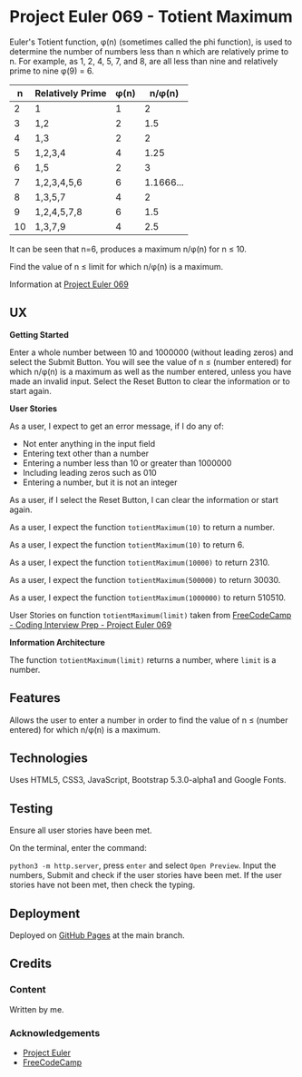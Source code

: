 # Project Euler 069 - Totient Maximum

Euler's Totient function, &phi;(n) (sometimes called the phi function), is used to determine the number of numbers less than n which are relatively prime to n.  For example, as 1, 2, 4, 5, 7, and 8, are all less than nine and relatively prime to nine &phi;(9) = 6.

<table>
<thead>
<tr>
<th>n</th>
<th>Relatively Prime</th>
<th>&phi;(n)</th>
<th>n/&phi;(n)</th>
</tr>
</thead>
<tbody>
<tr>
<td>2</td>
<td>1</td>
<td>1</td>
<td>2</td>
</tr>
<tr>
<td>3</td>
<td>1,2</td>
<td>2</td>
<td>1.5</td>
</tr>
<tr>
<td>4</td>
<td>1,3</td>
<td>2</td>
<td>2</td>
</tr>
<tr>
<td>5</td>
<td>1,2,3,4</td>
<td>4</td>
<td>1.25</td>
</tr>
<tr>
<td>6</td>
<td>1,5</td>
<td>2</td>
<td>3</td>
</tr>
<tr>
<td>7</td>
<td>1,2,3,4,5,6</td>
<td>6</td>
<td>1.1666...</td>
</tr>
<tr>
<td>8</td>
<td>1,3,5,7</td>
<td>4</td>
<td>2</td>
</tr>
<tr>
<td>9</td>
<td>1,2,4,5,7,8</td>
<td>6</td>
<td>1.5</td>
</tr>
<tr>
<td>10</td>
<td>1,3,7,9</td>
<td>4</td>
<td>2.5</td>
</tr>
</tbody>
</table>

It can be seen that n=6, produces a maximum n/&phi;(n) for n &le; 10.

Find the value of n &le; limit for which n/&phi;(n) is a maximum.

Information at [Project Euler 069](https://projecteuler.net/problem=69)

## UX

**Getting Started**

Enter a whole number between 10 and 1000000 (without leading zeros) and select the Submit Button.  You will see the value of n &le; (number entered) for which n/&phi;(n) is a maximum as well as the number entered, unless you have made an invalid input.  Select the Reset Button to clear the information or to start again.

**User Stories**

As a user, I expect to get an error message, if I do any of:

- Not enter anything in the input field
- Entering text other than a number
- Entering a number less than 10 or greater than 1000000
- Including leading zeros such as 010
- Entering a number, but it is not an integer

As a user, if I select the Reset Button, I can clear the information or start again.

As a user, I expect the function `totientMaximum(10)` to return a number.

As a user, I expect the function `totientMaximum(10)` to return 6.

As a user, I expect the function `totientMaximum(10000)` to return 2310.

As a user, I expect the function `totientMaximum(500000)` to return 30030.

As a user, I expect the function `totientMaximum(1000000)` to return 510510.

User Stories on function `totientMaximum(limit)` taken from [FreeCodeCamp - Coding Interview Prep - Project Euler 069](https://www.freecodecamp.org/learn/coding-interview-prep/project-euler/problem-69-totient-maximum)

**Information Architecture**

The function `totientMaximum(limit)` returns a number, where `limit` is a number.

## Features

Allows the user to enter a number in order to find the value of n &le; (number entered) for which n/&phi;(n) is a maximum.

## Technologies

Uses HTML5, CSS3, JavaScript, Bootstrap 5.3.0-alpha1 and Google Fonts.

## Testing

Ensure all user stories have been met.

On the terminal, enter the command:

`python3 -m http.server`, press `enter` and select `Open Preview`.  Input the numbers, Submit and check if the user stories have been met.  If the user stories have not been met, then check the typing.

## Deployment

Deployed on [GitHub Pages](https://derektypist.github.io/project-euler-069) at the main branch.

## Credits

### Content

Written by me.

### Acknowledgements

- [Project Euler](https://projecteuler.net)
- [FreeCodeCamp](https://www.freecodecamp.org)